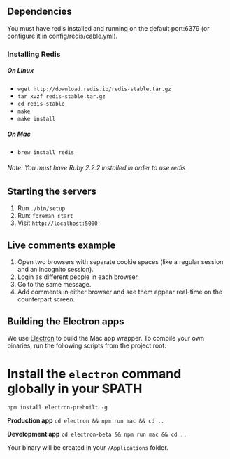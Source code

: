## Dependencies

You must have redis installed and running on the default port:6379 (or configure it in config/redis/cable.yml).

### Installing Redis
##### On Linux
* `wget http://download.redis.io/redis-stable.tar.gz`
* `tar xvzf redis-stable.tar.gz`
* `cd redis-stable`
* `make`
* `make install`

##### On Mac
* `brew install redis`

###### Note: You must have Ruby 2.2.2 installed in order to use redis

## Starting the servers

1. Run `./bin/setup`
3. Run: `foreman start`
4. Visit `http://localhost:5000`

## Live comments example

1. Open two browsers with separate cookie spaces (like a regular session and an incognito session).
2. Login as different people in each browser.
3. Go to the same message.
4. Add comments in either browser and see them appear real-time on the counterpart screen.

## Building the Electron apps

We use [Electron](https://github.com/atom/electron) to build the Mac app wrapper. To compile your own binaries, run the following scripts from the project root:

# Install the `electron` command globally in your $PATH
`npm install electron-prebuilt -g`

**Production app**
`cd electron && npm run mac && cd ..`

**Development app**
`cd electron-beta && npm run mac && cd ..`

Your binary will be created in your `/Applications` folder.
